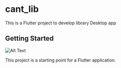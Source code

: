 # cant_lib
This is a Flutter project to develop library Desktop app 
## Getting Started
![Alt Text](https://doc-0s-2o-docs.googleusercontent.com/docs/securesc/h56eruc8oag3sk6pjqrh334ikub6i99c/8o15m8eje3ldlf9q2mvrdal1g2f6r5ov/1654755600000/01799638426379967259/01799638426379967259/1Qghs8gG4bmBV1JwWQtaa89hhTNCKFNF1?e=download&ax=ACxEAsauKCpk9Kz5gwwlpBrRjsWjWv0RBRYwk845CT36WoYPiebQ6OQ0aoPZTjYSoBMgM1fI1Xet4qslnGEb0LxvCo0cGy3PI78BHverzHykZjUGP_f0fFsmzMkie7p83HAX2_0UQOq0tKtCrV7J8YkYvNEiW8Rd9d_ETI6JAIXYqaRSS06X9H0Q8BIPlD1IVjGP3u4NSV3JxbGv_Iagz4cs1OiegQpWt71bDWa8KQcDe-YV7SwleOZ3_eHFsAd3eenTTQ-dUnvq6G7tfXlkBHoFLADqx_dtpD1h2yXHugTl-jsQRQGBVzWA-QWrtZaH-URirarNqPpZA_DkScxkMPHtMwasOltkFbixI_XsO4caNnxSBrzGFJ57luv7jqC008ihJB1YDO7n5aTNVoXSpm95Kjp3iDJ6CQncO3OCX-EPFLQdoG-JwW14NtmoTGE6ugOsmamn4judiNGkI8NwKF0d3LUWgJYV4JtR2xipPF89zYx0bUKI9zu5Fdc3zEvItUdsgllidTfYanTm2uq9ZPi_QjZSDEWVSxthGvxwr1J7535wVKc59IWQ4UGEE6rbxT_U2hXX-f9uaJtmOI1NUG4FaffJ1WGgnWHSunGjmQx19esTlsidmLSR1DRDrSdW_OERGFQlbxmtq2d6jHxQEW4lzIeS_JbigPlVPs2b99kcAFkKhrOz9uEZx-LoZVQLifLTAsglT4Lb8UR5j519eAdVWN_yqhe5TJob6bWYvE3GNB4D6cQKmuaMojJQTP24b8TK24NXBnEpvF101cvuMykJUGOPeEUWuhXuh9yHx_Yhpbya-osJxMxwHAq007akYFDKCA11-u2oyofDozC5w-Ip4B4e1QIAdA&authuser=4&nonce=qevt1luov5tse&user=01799638426379967259&hash=bqj8e1bnkr2hkqthm8dlkrlnjddgpg6a)



This project is a starting point for a Flutter application.

